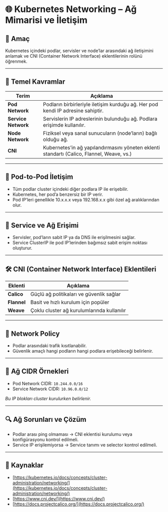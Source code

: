 # 🌐 Kubernetes Networking – Ağ Mimarisi ve İletişim

## 🧠 Amaç

Kubernetes içindeki podlar, servisler ve node’lar arasındaki ağ iletişimini anlamak ve CNI (Container Network Interface) eklentilerinin rolünü öğrenmek.

---
## 🧩 Temel Kavramlar

| Terim          | Açıklama |
|----------------|----------|
| **Pod Network** | Podların birbirleriyle iletişim kurduğu ağ. Her pod kendi IP adresine sahiptir. |
| **Service Network** | Servislerin IP adreslerinin bulunduğu ağ. Podlara erişimde kullanılır. |
| **Node Network** | Fiziksel veya sanal sunucuların (node’ların) bağlı olduğu ağ. |
| **CNI**         | Kubernetes’in ağ yapılandırmasını yöneten eklenti standartı (Calico, Flannel, Weave, vs.) |

---

## 🔗 Pod-to-Pod İletişim

- Tüm podlar cluster içindeki diğer podlara IP ile erişebilir.
- Kubernetes, her pod’a benzersiz bir IP verir.
- Pod IP’leri genellikle 10.x.x.x veya 192.168.x.x gibi özel ağ aralıklarından olur.

---
## 🌉 Service ve Ağ Erişimi

- Servisler, pod’ların sabit IP ya da DNS ile erişilmesini sağlar.
- Service ClusterIP ile pod IP’lerinden bağımsız sabit erişim noktası oluşturur.

---
## 🛠️ CNI (Container Network Interface) Eklentileri

| Eklenti  | Açıklama |
|----------|----------|
| **Calico** | Güçlü ağ politikaları ve güvenlik sağlar |
| **Flannel** | Basit ve hızlı kurulum için popüler |
| **Weave** | Çoklu cluster ağ kurulumlarında kullanılır |

---
## 📌 Network Policy

- Podlar arasındaki trafik kısıtlanabilir.
- Güvenlik amaçlı hangi podların hangi podlara erişebileceği belirlenir.

---
## 🔧 Ağ CIDR Örnekleri

- Pod Network CIDR: `10.244.0.0/16`
- Service Network CIDR: `10.96.0.0/12`

 *Bu IP blokları cluster kurulurken belirlenir.*

---
## 🔍 Ağ Sorunları ve Çözüm

- Podlar arası ping olmaması → CNI eklentisi kurulumu veya konfigürasyonu kontrol edilmeli.
- Service IP erişilemiyorsa → Service tanımı ve selector kontrol edilmeli.

---
## 🔗 Kaynaklar

- [https://kubernetes.io/docs/concepts/cluster-administration/networking/](https://kubernetes.io/docs/concepts/cluster-administration/networking/)
- [https://www.cni.dev/](https://www.cni.dev/)
- [https://docs.projectcalico.org/](https://docs.projectcalico.org/)
